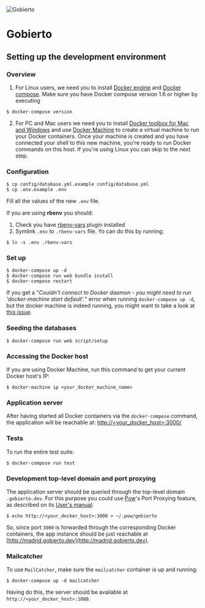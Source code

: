 ![Gobierto](https://gobierto.es/assets/logo_gobierto.png)

# Gobierto

## Setting up the development environment

### Overview

1. For Linux users, we need you to install [Docker engine](https://docs.docker.com/engine/installation/) and [Docker compose](https://docs.docker.com/compose/install/). Make sure you have Docker compose version 1.6 or higher by executing

```shell
$ docker-compose version
```

2. For PC and Mac users we need you to install [Docker toolbox for Mac and Windows](https://www.docker.com/products/docker-toolbox) and use [Docker Machine](https://docs.docker.com/machine/get-started/) to create a virtual machine to run your Docker containers. Once your machine is created and you have connected your shell to this new machine, you're ready to run Docker commands on this host. If you're using Linux you can skip to the next step.

### Configuration

```shell
$ cp config/database.yml.example config/database.yml
$ cp .env.example .env
```

Fill all the values of the new `.env` file.

If you are using **rbenv** you should:

1. Check you have [rbenv-vars](https://github.com/rbenv/rbenv-vars) plugin installed
2. Symlink `.env` to `.rbenv-vars` file. Yo can do this by running:

```shell
$ ln -s .env .rbenv-vars
```

### Set up

```shell
$ docker-compose up -d
$ docker-compose run web bundle install
$ docker-compose restart
```

If you get a "*Couldn't connect to Docker daemon - you might need to run 'docker-machine start default'.*" error when running `docker-compose up -d`, but the docker machine is indeed running, you might want to take a look at [this issue](https://github.com/docker/compose/issues/2495#issuecomment-222230768).

### Seeding the databases

```shell
$ docker-compose run web script/setup
```

### Accessing the Docker host

If you are using Docker Machine, run this command to get your current Docker host's IP:

```shell
$ docker-machine ip <your_docker_machine_name>
```

### Application server

After having started all Docker containers via the `docker-compose`
command, the application will be reachable at:
[http://\<your_docker_host\>:3000/](http://your_docker_host:3000/)

### Tests

To run the entire test suite:

```shell
$ docker-compose run test
```

### Development top-level domain and port proxying

The application server should be queried through the top-level domain `.gobierto.dev`. For this purpose you could use [Pow](http://pow.cx/)'s Port Proxying feature, as described on its [User's manual](http://pow.cx/manual.html#section_2.1.4):

```shell
$ echo http://<your_docker_host>:3000 > ~/.pow/gobierto
```

So, since port `3000` is forwarded through the corresponding Docker containers, the app instance should be just reachable at [http://madrid.gobierto.dev](http://madrid.gobierto.dev).

### Mailcatcher

To use `MailCatcher`, make sure the `mailcatcher` container is up and running:

```shell
$ docker-compose up -d mailcatcher
```

Having do this, the server should be available at `http://<your_docker_host>:1080`.
